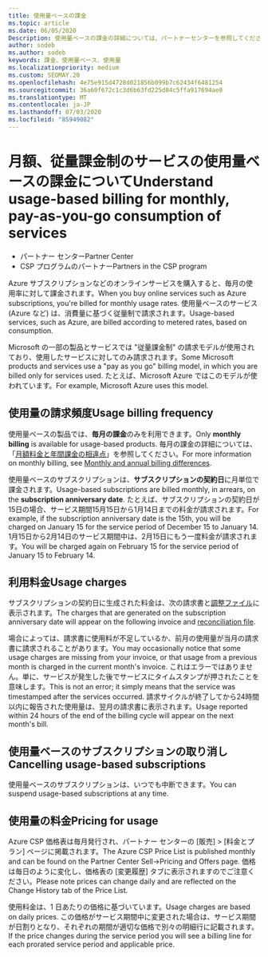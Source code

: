 ```yaml
---
title: 使用量ベースの課金
ms.topic: article
ms.date: 06/05/2020
Description: 使用量ベースの課金の詳細については、パートナーセンターを参照してください。毎月の使用率について課金されます。
author: sodeb
ms.author: sodeb
keywords: 課金、使用量ベース、使用量
ms.localizationpriority: medium
ms.custom: SEOMAY.20
ms.openlocfilehash: 4e75e915d4728d021856b099b7c62434f6481254
ms.sourcegitcommit: 36a60f672c1c3d6b63fd225d04c5ffa917694ae0
ms.translationtype: MT
ms.contentlocale: ja-JP
ms.lasthandoff: 07/03/2020
ms.locfileid: "85949082"
---
```

# <a name="understand-usage-based-billing-for-monthly-pay-as-you-go-consumption-of-services"></a><span data-ttu-id="acd4d-104">月額、従量課金制のサービスの使用量ベースの課金について</span><span class="sxs-lookup"><span data-stu-id="acd4d-104">Understand usage-based billing for monthly, pay-as-you-go consumption of services</span></span>

- <span data-ttu-id="acd4d-105">パートナー センター</span><span class="sxs-lookup"><span data-stu-id="acd4d-105">Partner Center</span></span>
- <span data-ttu-id="acd4d-106">CSP プログラムのパートナー</span><span class="sxs-lookup"><span data-stu-id="acd4d-106">Partners in the CSP program</span></span>

<span data-ttu-id="acd4d-107">Azure サブスクリプションなどのオンラインサービスを購入すると、毎月の使用率に対して課金されます。</span><span class="sxs-lookup"><span data-stu-id="acd4d-107">When you buy online services such as Azure subscriptions, you're billed for monthly usage rates.</span></span> <span data-ttu-id="acd4d-108">使用量ベースのサービス (Azure など) は、消費量に基づく従量制で請求されます。</span><span class="sxs-lookup"><span data-stu-id="acd4d-108">Usage-based services, such as Azure, are billed according to metered rates, based on consumption.</span></span>

<span data-ttu-id="acd4d-109">Microsoft の一部の製品とサービスでは "従量課金制" の請求モデルが使用されており、使用したサービスに対してのみ請求されます。</span><span class="sxs-lookup"><span data-stu-id="acd4d-109">Some Microsoft products and services use a "pay as you go" billing model, in which you are billed only for services used.</span></span> <span data-ttu-id="acd4d-110">たとえば、Microsoft Azure ではこのモデルが使われています。</span><span class="sxs-lookup"><span data-stu-id="acd4d-110">For example, Microsoft Azure uses this model.</span></span> 

## <a name="usage-billing-frequency"></a><span data-ttu-id="acd4d-111">使用量の請求頻度</span><span class="sxs-lookup"><span data-stu-id="acd4d-111">Usage billing frequency</span></span>

<span data-ttu-id="acd4d-112">使用量ベースの製品では、**毎月の課金**のみを利用できます。</span><span class="sxs-lookup"><span data-stu-id="acd4d-112">Only **monthly billing** is available for usage-based products.</span></span> <span data-ttu-id="acd4d-113">毎月の課金の詳細については、「[月額料金と年間課金の相違点](billing-annual-monthly.md)」を参照してください。</span><span class="sxs-lookup"><span data-stu-id="acd4d-113">For more information on monthly billing, see [Monthly and annual billing differences](billing-annual-monthly.md).</span></span>

<span data-ttu-id="acd4d-114">使用量ベースのサブスクリプションは、**サブスクリプションの契約日**に月単位で課金されます。</span><span class="sxs-lookup"><span data-stu-id="acd4d-114">Usage-based subscriptions are billed monthly, in arrears, on the **subscription anniversary date**.</span></span> <span data-ttu-id="acd4d-115">たとえば、サブスクリプションの契約日が15日の場合、サービス期間15月15日から1月14日までの料金が請求されます。</span><span class="sxs-lookup"><span data-stu-id="acd4d-115">For example, if the subscription anniversary date is the 15th, you will be charged on January 15 for the service period of December 15 to January 14.</span></span> <span data-ttu-id="acd4d-116">1月15日から2月14日のサービス期間中は、2月15日にもう一度料金が請求されます。</span><span class="sxs-lookup"><span data-stu-id="acd4d-116">You will be charged again on February 15 for the service period of January 15 to February 14.</span></span>

## <a name="usage-charges"></a><span data-ttu-id="acd4d-117">利用料金</span><span class="sxs-lookup"><span data-stu-id="acd4d-117">Usage charges</span></span>

<span data-ttu-id="acd4d-118">サブスクリプションの契約日に生成された料金は、次の請求書と[調整ファイル](usage-based-recon-files.md)に表示されます。</span><span class="sxs-lookup"><span data-stu-id="acd4d-118">The charges that are generated on the subscription anniversary date will appear on the following invoice and [reconciliation file](usage-based-recon-files.md).</span></span>

<span data-ttu-id="acd4d-119">場合によっては、請求書に使用料が不足しているか、前月の使用量が当月の請求書に請求されることがあります。</span><span class="sxs-lookup"><span data-stu-id="acd4d-119">You may occasionally notice that some usage charges are missing from your invoice, or that usage from a previous month is charged in the current month's invoice.</span></span> <span data-ttu-id="acd4d-120">これはエラーではありません。単に、サービスが発生した後でサービスにタイムスタンプが押されたことを意味します。</span><span class="sxs-lookup"><span data-stu-id="acd4d-120">This is not an error; it simply means that the service was timestamped after the services occurred.</span></span> <span data-ttu-id="acd4d-121">請求サイクルが終了してから24時間以内に報告された使用量は、翌月の請求書に表示されます。</span><span class="sxs-lookup"><span data-stu-id="acd4d-121">Usage reported within 24 hours of the end of the billing cycle will appear on the next month's bill.</span></span>

## <a name="cancelling-usage-based-subscriptions"></a><span data-ttu-id="acd4d-122">使用量ベースのサブスクリプションの取り消し</span><span class="sxs-lookup"><span data-stu-id="acd4d-122">Cancelling usage-based subscriptions</span></span>

<span data-ttu-id="acd4d-123">使用量ベースのサブスクリプションは、いつでも中断できます。</span><span class="sxs-lookup"><span data-stu-id="acd4d-123">You can suspend usage-based subscriptions at any time.</span></span>

## <a name="pricing-for-usage"></a><span data-ttu-id="acd4d-124">使用量の料金</span><span class="sxs-lookup"><span data-stu-id="acd4d-124">Pricing for usage</span></span>

<span data-ttu-id="acd4d-125">Azure CSP 価格表は毎月発行され、パートナー センターの [販売] > [料金とプラン] ページに掲載されます。</span><span class="sxs-lookup"><span data-stu-id="acd4d-125">The Azure CSP Price List is published monthly and can be found on the Partner Center Sell->Pricing and Offers page.</span></span> <span data-ttu-id="acd4d-126">価格は毎日のように変化し、価格表の [変更履歴] タブに表示されますのでご注意ください。</span><span class="sxs-lookup"><span data-stu-id="acd4d-126">Please note prices can change daily and are reflected on the Change History tab of the Price List.</span></span>

<span data-ttu-id="acd4d-127">使用料金は、1 日あたりの価格に基づいています。</span><span class="sxs-lookup"><span data-stu-id="acd4d-127">Usage charges are based on daily prices.</span></span> <span data-ttu-id="acd4d-128">この価格がサービス期間中に変更された場合は、サービス期間が日割りとなり、それぞれの期間が適切な価格で別々の明細行に記載されます。</span><span class="sxs-lookup"><span data-stu-id="acd4d-128">If the price changes during the service period you will see a billing line for each prorated service period and applicable price.</span></span>
